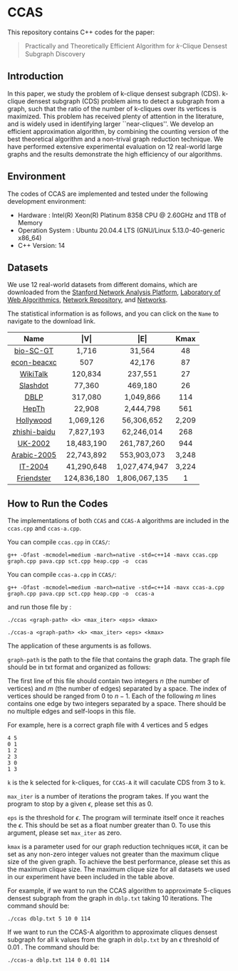 # CCAS

This repository contains C++ codes for the paper:

> Practically and Theoretically Efficient Algorithm for 𝑘-Clique Densest Subgraph Discovery

## Introduction

In this paper, we study the problem of k-clique densest subgraph (CDS). k-clique densest subgraph (CDS) problem aims to detect a subgraph from a graph, such that the ratio of the number of k-cliques over its vertices is maximized. This problem has received plenty of attention in the literature, and is widely used in identifying larger ``near-cliques''. We develop an efficient approximation algorithm, by combining the counting version of the best theoretical algorithm and a non-trival graph reduction technique. We have performed extensive experimental evaluation on 12 real-world large graphs and the results demonstrate the high efficiency of our algorithms.

## Environment

The codes of CCAS are implemented and tested under the following development environment:

- Hardware : Intel(R) Xeon(R) Platinum 8358 CPU @ 2.60GHz and 1TB of Memory
- Operation System : Ubuntu 20.04.4 LTS (GNU/Linux 5.13.0-40-generic x86_64)
- C++ Version: 14

## Datasets
We use 12 real-world datasets from different domains, which are downloaded from the [Stanford Network Analysis Platform](http://snap.stanford.edu/data/), [Laboratory of Web Algorithmics](http://law.di.unimi.it/datasets.php), [Network Repository](https://networkrepository.com/network-data.php), and [Networks](http://konect.cc/networks/). 

The statistical information is as follows, and you can click on the `Name` to navigate to the download link.

| Name | \|V\| | \|E\| | Kmax |
| :----: | :----: | :----: | :----: |
| [bio-SC-GT](https://networkrepository.com/bio-SC-GT.php) | 1,716 | 31,564 | 48 |
| [econ-beacxc](https://networkrepository.com/econ-beacxc.php) | 507 | 42,176 | 87 |
| [WikiTalk](https://snap.stanford.edu/data/wiki-Talk.html) | 120,834 | 237,551 | 27 |
| [Slashdot](http://konect.cc/networks/slashdot-zoo) | 77,360 | 469,180 | 26 |
| [DBLP](http://snap.stanford.edu/data/com-DBLP.html) | 317,080 | 1,049,866 | 114 |
| [HepTh](https://networkrepository.com/cit-HepTh.php) | 22,908 | 2,444,798 | 561 |
| [Hollywood](https://networkrepository.com/ca-hollywood-2009.php) | 1,069,126 | 56,306,652 | 2,209 |
| [zhishi-baidu](http://konect.cc/networks/zhishi-all) | 7,827,193 | 62,246,014 | 268 |
| [UK-2002](https://law.di.unimi.it/webdata/uk-2002/) | 18,483,190 | 261,787,260 | 944 |
| [Arabic-2005](https://law.di.unimi.it/webdata/arabic-2005/) | 22,743,892 | 553,903,073 | 3,248 |
| [IT-2004](https://law.di.unimi.it/webdata/it-2004/) | 41,290,648 | 1,027,474,947 | 3,224 |
| [Friendster](https://snap.stanford.edu/data/com-Friendster.html) | 124,836,180 | 1,806,067,135 | 1 |


## How to Run the Codes


The implementations of both `CCAS` and `CCAS-A` algorithms are included in the `ccas.cpp` and `ccas-a.cpp`. 

You can compile `ccas.cpp` in `CCAS/`:

`g++ -Ofast -mcmodel=medium -march=native -std=c++14 -mavx ccas.cpp graph.cpp pava.cpp sct.cpp heap.cpp -o  ccas`

You can compile `ccas-a.cpp` in `CCAS/`:

`g++ -Ofast -mcmodel=medium -march=native -std=c++14 -mavx ccas-a.cpp graph.cpp pava.cpp sct.cpp heap.cpp -o  ccas-a`

and run those file by :

`./ccas <graph-path> <k> <max_iter> <eps> <kmax>`

`./ccas-a <graph-path> <k> <max_iter> <eps> <kmax>`

The application of these arguments is as follows.

`graph-path` is the path to the file that contains the graph data. The graph file should be in txt format and organized as follows:

The first line of this file should contain two integers $n$ (the number of vertices) and $m$ (the number of edges) separated by a space. The index of vertices should be ranged from $0$ to $n - 1$.  Each of the following $m$ lines contains one edge by two integers separated by a space. There should be no multiple edges and self-loops in this file.

For example, here is a correct graph file with 4 vertices and 5 edges 

```
4 5
0 1
1 2
2 3
3 0
1 3
```

`k` is the k selected for k-cliques, for `CCAS-A` it will caculate CDS from 3 to k.

`max_iter` is a number of iterations the program takes. If you want the program to stop by a given $\epsilon$, please set this as 0.

`eps` is the threshold for $\epsilon$. The program will terminate itself once it reaches the $\epsilon$. This should be set as a float number greater than 0. To use this argument, please set `max_iter` as zero.

`kmax` is a parameter used for our graph reduction techniques `HCGR`, it can be set as any non-zero integer values not greater than the maximum clique size of the given graph. To achieve the best performance, please set this as the maximum clique size. The maximum clique size for all datasets we used in our experiment have been included in the table above.

For example, if we want to run the CCAS algorithm to approximate 5-cliques densest subgraph from the graph in `dblp.txt` taking 10 iterations. The command should be:

`./ccas dblp.txt 5 10 0 114`

If we want to run the CCAS-A algorithm to approximate cliques densest subgraph for all k values from the graph in `dblp.txt` by an $\epsilon$ threshold of 0.01 . The command should be:

`./ccas-a dblp.txt 114 0 0.01 114`
